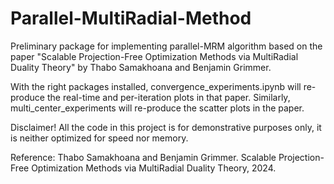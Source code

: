 # Parallel-MultiRadial-Method

Preliminary package for implementing parallel-MRM algorithm based on the paper "Scalable Projection-Free Optimization Methods via MultiRadial Duality Theory" by  Thabo Samakhoana and Benjamin Grimmer.

With the right packages installed, convergence_experiments.ipynb will re-produce the real-time and per-iteration plots in that paper. Similarly, multi_center_experiments will re-produce the scatter plots in the paper.

Disclaimer! All the code in this project is for demonstrative purposes only, it is neither optimized for speed nor memory.

Reference:
Thabo Samakhoana and Benjamin Grimmer. Scalable Projection-Free Optimization Methods
via MultiRadial Duality Theory, 2024.